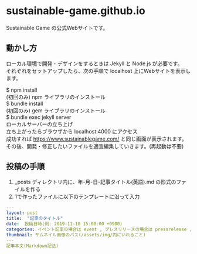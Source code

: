 # sustainable-game.github.io
Sustainable Game の公式Webサイトです。

## 動かし方

ローカル環境で開発・デザインをするときは Jekyll と Node.js が必要です。  
それぞれをセットアップしたら、次の手順で localhost 上にWebサイトを表示します。

$ npm install  
(初回のみ) npm ライブラリのインストール  
$ bundle install  
(初回のみ) gem ライブラリのインストール  
$ bundle exec jekyll server  
ローカルサーバーの立ち上げ  
立ち上がったらブラウザから localhost:4000 にアクセス  
成功すれば https://www.sustainablegame.com/ と同じ画面が表示されます。 その後、開発・修正したいファイルを適宜編集していきます。(再起動は不要)

## 投稿の手順
1. _posts ディレクトリ内に、年-月-日-記事タイトル(英語).md の形式のファイルを作る
2. 1で作ったファイルに以下のテンプレートに沿って入力
```yml
---
layout: post
title:  "記事のタイトル"
date:  投稿日時(例: 2019-11-10 15:00:00 +0900)
categories: イベント記事の場合は event , プレスリリースの場合は pressrelease ,ブログ記事は blog に設定
thumbnail: サムネイル画像のパス(/assets/img/内にいれること)
---
記事本文(Markdown記法)
```
